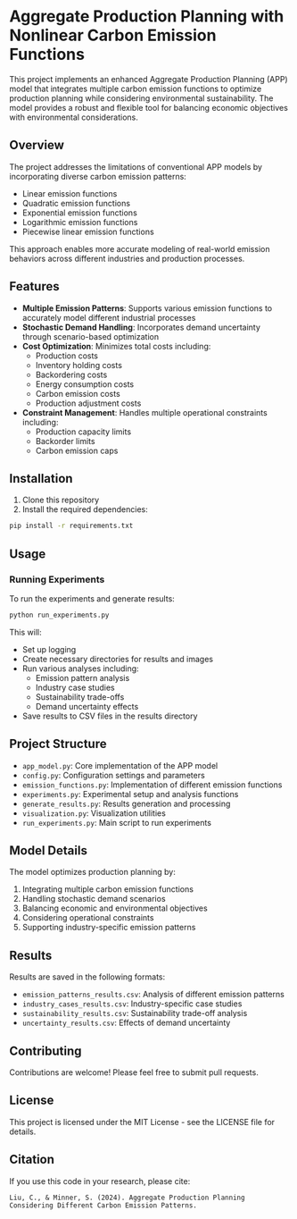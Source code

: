 # Aggregate Production Planning with Nonlinear Carbon Emission Functions

This project implements an enhanced Aggregate Production Planning (APP) model that integrates multiple carbon emission functions to optimize production planning while considering environmental sustainability. The model provides a robust and flexible tool for balancing economic objectives with environmental considerations.

## Overview

The project addresses the limitations of conventional APP models by incorporating diverse carbon emission patterns:
- Linear emission functions
- Quadratic emission functions
- Exponential emission functions
- Logarithmic emission functions
- Piecewise linear emission functions

This approach enables more accurate modeling of real-world emission behaviors across different industries and production processes.

## Features

- **Multiple Emission Patterns**: Supports various emission functions to accurately model different industrial processes
- **Stochastic Demand Handling**: Incorporates demand uncertainty through scenario-based optimization
- **Cost Optimization**: Minimizes total costs including:
  - Production costs
  - Inventory holding costs
  - Backordering costs
  - Energy consumption costs
  - Carbon emission costs
  - Production adjustment costs
- **Constraint Management**: Handles multiple operational constraints including:
  - Production capacity limits
  - Backorder limits
  - Carbon emission caps

## Installation

1. Clone this repository
2. Install the required dependencies:
```bash
pip install -r requirements.txt
```

## Usage

### Running Experiments

To run the experiments and generate results:

```bash
python run_experiments.py
```

This will:
- Set up logging
- Create necessary directories for results and images
- Run various analyses including:
  - Emission pattern analysis
  - Industry case studies
  - Sustainability trade-offs
  - Demand uncertainty effects
- Save results to CSV files in the results directory

## Project Structure

- `app_model.py`: Core implementation of the APP model
- `config.py`: Configuration settings and parameters
- `emission_functions.py`: Implementation of different emission functions
- `experiments.py`: Experimental setup and analysis functions
- `generate_results.py`: Results generation and processing
- `visualization.py`: Visualization utilities
- `run_experiments.py`: Main script to run experiments

## Model Details

The model optimizes production planning by:
1. Integrating multiple carbon emission functions
2. Handling stochastic demand scenarios
3. Balancing economic and environmental objectives
4. Considering operational constraints
5. Supporting industry-specific emission patterns

## Results

Results are saved in the following formats:
- `emission_patterns_results.csv`: Analysis of different emission patterns
- `industry_cases_results.csv`: Industry-specific case studies
- `sustainability_results.csv`: Sustainability trade-off analysis
- `uncertainty_results.csv`: Effects of demand uncertainty

## Contributing

Contributions are welcome! Please feel free to submit pull requests.

## License

This project is licensed under the MIT License - see the LICENSE file for details.

## Citation

If you use this code in your research, please cite:

```
Liu, C., & Minner, S. (2024). Aggregate Production Planning Considering Different Carbon Emission Patterns.
```
